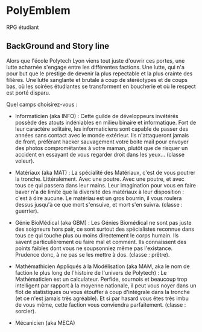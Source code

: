 # PolyEmblem

RPG étudiant

## BackGround and Story line 

Alors que l'école Polytech Lyon viens tout juste d'ouvrir ces portes, une lutte acharnée s'engage entre les différentes factions. Une lutte, qui n'a pour but que le prestige de devenir la plus repectable et la plus crainte des filières. Une lutte sanglante et brutale à coup de stéréotypes et de coups bas, où les soirées étudiantes se transforment en boucherie et où le respect est porté disparu. 

Quel camps choisirez-vous : 

* Informaticien (aka INFO) : Cette guilde de développeurs invétérés possède des atouts indéniables en milieu binaire et informatique. Fort de leur caractère solitaire, les informaticiens sont capable de passer des années sans contact avec le monde extérieur. Ils n'attaqueront jamais de front, préférant hacker sauvagement votre boite mail pour envoyer des photos comprométantes à votre maman, plutôt que de risquer un accident en essayant de vous regarder droit dans les yeux... (classe voleur). 

* Matériaux (aka MAT) : La spécialité des Matériaux, c'est de vous poutrer la tronche. Littéralement. Avec une poutre. Avec une poutre, et avec tous ce qui passera dans leur mains. Leur imagination pour vous en faire baver n'a de limite que la diversité des matériaux à leur disposition : c'est à dire aucune. Le matériau est un gros bourrin, il vous roulera dessus jusqu'à ce que mort s'ensuive, et mort s'en suivra. (classe : guerrier).  

* Génie BioMédical (aka GBM) : Les Génies Biomédical ne sont pas juste des soigneurs hors pair, ce sont surtout des spécialistes reconnue dans tous ce qui touche plus ou moins directement le corps humain. Ils savent particulièrement où faire mal et comment. Ils connaissent des points faibles dont vous ne soupsonniez même pas l'existance. Prudence donc, à ne pas se les mettre à dos. (classe : prêtre). 

* Mathémathicien Appliqués à la Modélisation (aka MAM, aka le nom de faction le plus long de l'histoire de l'univers de Polytech) : Le Mathématicien est un calculateur. Perfide, sournois et beaucoup trop intelligent par rapport à la moyenne nationale, il peut vous noyer dans un flot de statistiques ou vous étouffer à coup d'intégrale dans la tronche (et ce n'est jamais très agréable). Et si par hasard vous êtes très imbu de vous même, cette faction vous conviendra parfaitement. (classe : sorcier).

* Mécanicien (aka MECA)
